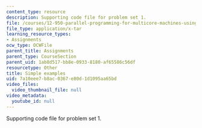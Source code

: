 ```yaml
---
content_type: resource
description: Supporting code file for problem set 1.
file: /courses/12-950-parallel-programming-for-multicore-machines-using-openmp-and-mpi-january-iap-2010/7a10eee7b8ac0367e80d1d1095aa65bd_simpleexamples.tar
file_type: application/x-tar
learning_resource_types:
- Assignments
ocw_type: OCWFile
parent_title: Assignments
parent_type: CourseSection
parent_uid: 1ab8d517-bb8e-0933-8180-af65586c56df
resourcetype: Other
title: Simple examples
uid: 7a10eee7-b8ac-0367-e80d-1d1095aa65bd
video_files:
  video_thumbnail_file: null
video_metadata:
  youtube_id: null
---
```

Supporting code file for problem set 1.

